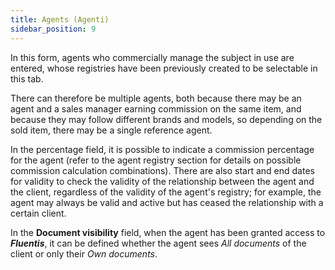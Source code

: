 ```yaml
---
title: Agents (Agenti)
sidebar_position: 9
---
```


In this form, agents who commercially manage the subject in use are entered, whose registries have been previously created to be selectable in this tab.

There can therefore be multiple agents, both because there may be an agent and a sales manager earning commission on the same item, and because they may follow different brands and models, so depending on the sold item, there may be a single reference agent.

In the percentage field, it is possible to indicate a commission percentage for the agent (refer to the agent registry section for details on possible commission calculation combinations). There are also start and end dates for validity to check the validity of the relationship between the agent and the client, regardless of the validity of the agent's registry; for example, the agent may always be valid and active but has ceased the relationship with a certain client.

In the **Document visibility** field, when the agent has been granted access to ***Fluentis***, it can be defined whether the agent sees *All documents* of the client or only their *Own documents*.